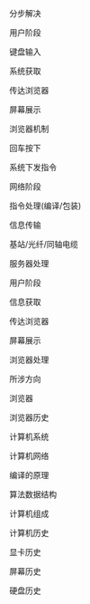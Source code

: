 



分步解决

用户阶段

键盘输入

系统获取

传达浏览器

屏幕展示

浏览器机制

回车按下

系统下发指令

网络阶段

指令处理(编译/包装)

信息传输

基站/光纤/同轴电缆

服务器处理

用户阶段

信息获取

传达浏览器

屏幕展示

浏览器处理

所涉方向

浏览器

浏览器历史

计算机系统

计算机网络

编译的原理

算法数据结构

计算机组成

计算机历史

显卡历史

屏幕历史

硬盘历史

